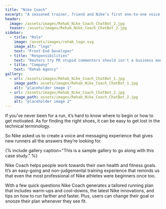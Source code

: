```yaml
---
title: "Nike Coach"
excerpt: "A seasoned trainer, friend and Nike’s first one-to-one voice experience to help new runners get started."
header:
  image: /assets/images/Rehab_Nike_Coach_ChatBot_2.jpg
  teaser: /assets/images/Rehab_Nike_Coach_ChatBot_2.jpg
sidebar:
  - title: "Role"
    image: /assets/images/rehab_logo.svg
    image_alt: "logo"
    text: "Front-End Developer"
  - title: "Responsibilities"
    text: "Reuters try PR stupid commenters should isn't a business model"
  - title: "Company"
    text: "Rehab Agency"
gallery:
  - url: /assets/images/Rehab_Nike_Coach_ChatBot_1.jpg
    image_path: assets/images/Rehab_Nike_Coach_ChatBot_1.jpg
    alt: "placeholder image 1"
  - url: /assets/images/Rehab_Nike_Coach_ChatBot_2.jpg
    image_path: assets/images/Rehab_Nike_Coach_ChatBot_2.jpg
    alt: "placeholder image 2"
---
```


If you’ve never been for a run, it’s hard to know where to begin or how to get motivated. As for finding the right shoes, it can be easy to get lost in the technical terminology.

So Nike asked us to create a voice and messaging experience that gives new runners all the answers they’re looking for.

{% include gallery caption="This is a sample gallery to go along with this case study." %}

Nike Coach helps people work towards their own health and fitness goals. It’s an easy-going and non-judgemental training experience that reminds us that even the most professional of Nike athletes were beginners once too.

With a few quick questions Nike Coach generates a tailored running plan that includes warm-ups and cool-downs, the latest Nike innovations, and tips on how to run farther and faster. Plus, users can change their goal or snooze their plan whenever they see fit.

